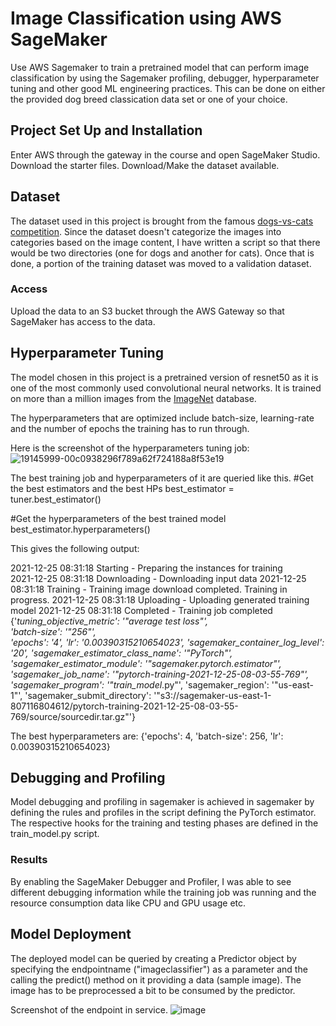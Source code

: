 # Image Classification using AWS SageMaker

Use AWS Sagemaker to train a pretrained model that can perform image classification by using the Sagemaker profiling, debugger, hyperparameter tuning and other good ML engineering practices. This can be done on either the provided dog breed classication data set or one of your choice.

## Project Set Up and Installation
Enter AWS through the gateway in the course and open SageMaker Studio. 
Download the starter files.
Download/Make the dataset available. 

## Dataset
The dataset used in this project is brought from the famous [dogs-vs-cats competition](https://www.kaggle.com/c/dogs-vs-cats). Since the dataset doesn't categorize the images into categories based on the image content, I have written a script so that there would be two directories (one for dogs and another for cats). Once that is done, a portion of the training dataset was moved to a validation dataset.

### Access
Upload the data to an S3 bucket through the AWS Gateway so that SageMaker has access to the data. 

## Hyperparameter Tuning

The model chosen in this project is a pretrained version of resnet50 as it is one of the most commonly used convolutional neural networks. It is trained on more than a million images from the [ImageNet](https://www.image-net.org/) database.

The hyperparameters that are optimized include batch-size, learning-rate and the number of epochs the training has to run through.

Here is the screenshot of the hyperparameters tuning job:
![19145999-00c0938296f789a62f724188a8f53e19](https://user-images.githubusercontent.com/41271840/147415378-9578efeb-d6c7-45fd-8e66-2245b781c203.png)

The best training job and hyperparameters of it are queried like this.
#Get the best estimators and the best HPs
best_estimator = tuner.best_estimator()

#Get the hyperparameters of the best trained model
best_estimator.hyperparameters()

This gives the following output:

2021-12-25 08:31:18 Starting - Preparing the instances for training  
2021-12-25 08:31:18 Downloading - Downloading input data
2021-12-25 08:31:18 Training - Training image download completed. Training in progress.
2021-12-25 08:31:18 Uploading - Uploading generated training model
2021-12-25 08:31:18 Completed - Training job completed
{'_tuning_objective_metric': '"average test loss"',  
 'batch-size': '"256"',  
 'epochs': '4',
 'lr': '0.00390315210654023',
 'sagemaker_container_log_level': '20',
 'sagemaker_estimator_class_name': '"PyTorch"',
 'sagemaker_estimator_module': '"sagemaker.pytorch.estimator"',
 'sagemaker_job_name': '"pytorch-training-2021-12-25-08-03-55-769"',
 'sagemaker_program': '"train_model_.py"',
 'sagemaker_region': '"us-east-1"',
 'sagemaker_submit_directory': '"s3://sagemaker-us-east-1-807116804612/pytorch-training-2021-12-25-08-03-55-769/source/sourcedir.tar.gz"'}

The best hyperparameters are: {'epochs': 4, 'batch-size': 256, 'lr': 0.00390315210654023}
 
## Debugging and Profiling
Model debugging and profiling in sagemaker is achieved in sagemaker by defining the rules and profiles in the script defining the PyTorch estimator. The respective hooks for the training and testing phases are defined in the train_model.py script.

### Results
By enabling the SageMaker Debugger and Profiler, I was able to see different debugging information while the training job was running and the resource consumption data like CPU and GPU usage etc. 

## Model Deployment
The deployed model can be queried by creating a Predictor object by specifying the endpointname ("imageclassifier") as a parameter and the calling the predict() method on it providing a data (sample image). The image has to be preprocessed a bit to be consumed by the predictor.

Screenshot of the endpoint in service.
![image](https://user-images.githubusercontent.com/41271840/147416678-b8a0452a-19d4-46d5-b591-9086aff81814.png)

